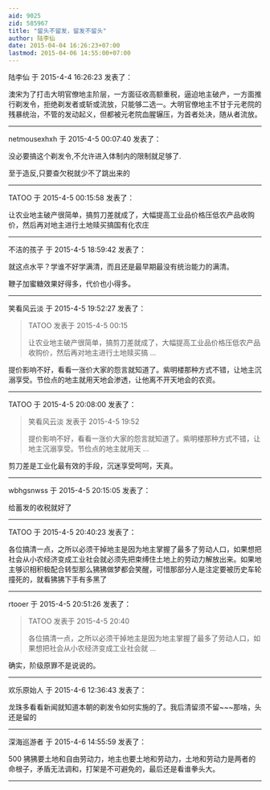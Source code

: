 ```yaml
---
aid: 9025
zid: 585967
title: "留头不留发，留发不留头"
author: 陆李仙
date: 2015-04-04 16:26:23+07:00
lastmod: 2015-04-06 14:55:00+07:00
---
```


陆李仙 于 2015-4-4 16:26:23 发表了：

澳宋为了打击大明官僚地主阶层，一方面征收高额重税，逼迫地主破产，一方面推行剃发令，拒绝剃发者或斩或流放，只能够二选一。大明官僚地主不甘于元老院的残暴统治，不管的发动起义，但都被元老院血腥辗压，为首者处决，随从者流放。

---

netmousexhxh 于 2015-4-5 00:07:40 发表了：

没必要搞这个剃发令,不允许进入体制内的限制就足够了.

至于造反,只要查欠税就少不了跳出来的

---

TATOO 于 2015-4-5 00:15:58 发表了：

让农业地主破产很简单，搞剪刀差就成了，大幅提高工业品价格压低农产品收购价，然后再对地主进行土地赎买搞国有化农庄

---

不洁的孩子 于 2015-4-5 18:59:42 发表了：

就这点水平？学谁不好学满清，而且还是最早期最没有统治能力的满清。

鞭子加蜜糖效果好得多，代价也小得多。

---

笑看风云淡 于 2015-4-5 19:52:27 发表了：

> TATOO 发表于 2015-4-5 00:15
>
> 让农业地主破产很简单，搞剪刀差就成了，大幅提高工业品价格压低农产品收购价，然后再对地主进行土地赎买搞 ...

提价影响不好，看看一涨价大家的怨言就知道了。紫明楼那种方式不错，让地主沉溺享受。节俭点的地主就用天地会渗透，让他离不开天地会的农资。

---

TATOO 于 2015-4-5 20:08:00 发表了：

> 笑看风云淡 发表于 2015-4-5 19:52
>
> 提价影响不好，看看一涨价大家的怨言就知道了。紫明楼那种方式不错，让地主沉溺享受。节俭点的地主就用天 ...

剪刀差是工业化最有效的手段，沉迷享受呵呵，天真。

---

wbhgsnwss 于 2015-4-5 20:15:05 发表了：

给蓄发的收税就好了

---

TATOO 于 2015-4-5 20:40:23 发表了：

各位搞清一点，之所以必须干掉地主是因为地主掌握了最多了劳动人口，如果想把社会从小农经济变成工业社会就必须先把束缚住土地上的劳动力解放出来。如果地主够识相积极配合转型那么狒狒做梦都会笑醒，可惜那部分人是注定要被历史车轮撞死的，就看狒狒下手有多黑了

---

rtooer 于 2015-4-5 20:51:26 发表了：

> TATOO 发表于 2015-4-5 20:40
>
> 各位搞清一点，之所以必须干掉地主是因为地主掌握了最多了劳动人口，如果想把社会从小农经济变成工业社会就 ...

确实，阶级原罪不是说说的。

---

欢乐原始人 于 2015-4-6 12:36:43 发表了：

龙珠多看看新闻就知道本朝的剃发令如何实施的了。我后清留须不留~~~那啥，头还是留的

---

深海巡游者 于 2015-4-6 14:55:59 发表了：

500 狒狒要土地和自由劳动力，地主也要土地和劳动力，土地和劳动力是两者的命根子，矛盾无法调和，打架是不可避免的，最后还是看谁拳头大。

---
